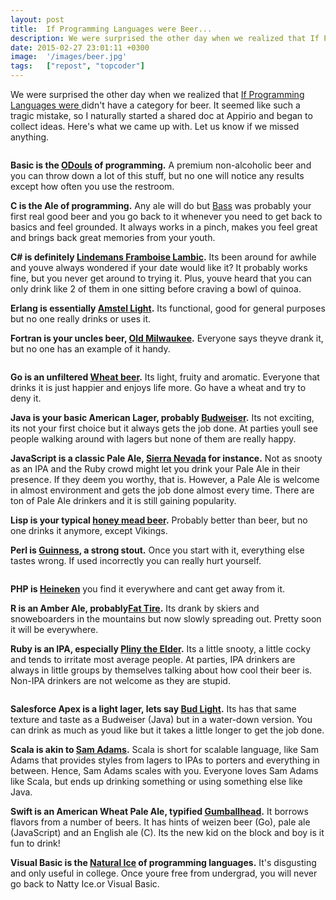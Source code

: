 ```yaml
---
layout: post
title:  If Programming Languages were Beer...
description: We were surprised the other day when we realized that If Programming Languages were  didnt have a category for beer. It seemed like such a tragic mistake, so I naturally started a shared doc at Appirio and began to collect ideas. Heres what we came up with. Let us know if we missed anything. Basic is the ODouls  of programming. A premium non-alcoholic beer and you can throw down a lot of this stuff, but no one will notice any results except how often you use the restroom. C is the Ale of progr
date: 2015-02-27 23:01:11 +0300
image:  '/images/beer.jpg'
tags:   ["repost", "topcoder"]
---
```

<p>We were surprised the other day when we realized that <a href="http://lambda-the-ultimate.org/node/3133">If Programming Languages were <T></a>didn't have a category for beer. It seemed like such a tragic mistake, so I naturally started a shared doc at Appirio and began to collect ideas. Here's what we came up with. Let us know if we missed anything.</p>
<p><img src="http://www.boozey.com/wp-content/uploads/photo-gallery/signs%205.jpg" alt="" ></p>
<p><strong>Basic is the <a href="http://www.odouls.com/">ODouls</a> of programming.</strong> A premium non-alcoholic beer and you can throw down a lot of this stuff, but no one will notice any results except how often you use the restroom.</p>
<p><strong>C is the Ale of programming.</strong> Any ale will do but <a href="http://www.ratebeer.com/beer/bass-pale-ale-usa/133/">Bass</a> was probably your first real good beer and you go back to it whenever you need to get back to basics and feel grounded. It always works in a pinch, makes you feel great and brings back great memories from your youth.</p>
<p><strong>C# is definitely <a href="http://www.merchantduvin.com/brew-lindemans-framboise-lambic.php">Lindemans Framboise Lambic</a>.</strong> Its been around for awhile and youve always wondered if your date would like it? It probably works fine, but you never get around to trying it. Plus, youve heard that you can only drink like 2 of them in one sitting before craving a bowl of quinoa.</p>
<p><strong>Erlang is essentially <a href="http://amstellight.com/">Amstel Light</a>.</strong> Its functional, good for general purposes but no one really drinks or uses it.</p>
<p><strong>Fortran is your uncles beer, <a href="http://oldmilwaukee.com/">Old Milwaukee</a>.</strong> Everyone says theyve drank it, but no one has an example of it handy.</p>
<p><img src="http://4.bp.blogspot.com/-9IHau1OUQPY/T_9y-HEaH0I/AAAAAAAAALU/IQLZ7wWNJ4w/s640/Old+Milwaukee+Cans.jpg" alt="" ></p>
<p><strong>Go is an unfiltered <a href="http://gearpatrol.com/2014/09/19/guide-to-best-american-wheat-beers/">Wheat beer</a>.</strong> Its light, fruity and aromatic. Everyone that drinks it is just happier and enjoys life more. Go have a wheat and try to deny it.</p>
<p><strong>Java is your basic American Lager, probably <a href="http://www.budweiser.com/">Budweiser</a>.</strong> Its not exciting, its not your first choice but it always gets the job done. At parties youll see people walking around with lagers but none of them are really happy.</p>
<p><strong>JavaScript is a classic Pale Ale, <a href="http://www.sierranevada.com/beer/year-round/pale-ale">Sierra Nevada</a> for instance.</strong> Not as snooty as an IPA and the Ruby crowd might let you drink your Pale Ale in their presence. If they deem you worthy, that is. However, a Pale Ale is welcome in almost environment and gets the job done almost every time. There are ton of Pale Ale drinkers and it is still gaining popularity.</p>
<p><strong>Lisp is your typical <a href="http://www.realbeer.com/edu/mead/">honey mead beer</a>.</strong> Probably better than beer, but no one drinks it anymore, except Vikings.</p>
<p><strong>Perl is <a href="http://www.guinness.com/">Guinness</a>, a strong stout.</strong> Once you start with it, everything else tastes wrong. If used incorrectly you can really hurt yourself.</p>
<p><img src="http://www.quickmeme.com/img/e6/e6dd1e41cd07b3f3ca33cea27c5249707c4f88136da2c2968ce1c8f363f2baab.jpg" alt="" ></p>
<p><strong>PHP is <a href="http://www.heineken.com/">Heineken</a></strong> you find it everywhere and cant get away from it.</p>
<p><strong>R is an Amber Ale, probably<a href="http://www.newbelgium.com/beer/detail.aspx?id=7c5b394b-d7b7-486a-ac9a-316256a7b0ee">Fat Tire</a>.</strong> Its drank by skiers and snoweboarders in the mountains but now slowly spreading out. Pretty soon it will be everywhere.</p>
<p><strong>Ruby is an IPA, especially <a href="http://russianriverbrewing.com/brews/pliny-the-elder/">Pliny the Elder</a>.</strong> Its a little snooty, a little cocky and tends to irritate most average people. At parties, IPA drinkers are always in little groups by themselves talking about how cool their beer is. Non-IPA drinkers are not welcome as they are stupid.</p>
<p><img src="http://www.primermagazine.com/wp-content/uploads/2009/02/BeerSnob/BeerSnob_BeerSnob.jpg" alt="" ></p>
<p><strong>Salesforce Apex is a light lager, lets say <a href="http://www.budlight.com">Bud Light</a>.</strong> Its has that same texture and taste as a Budweiser (Java) but in a water-down version. You can drink as much as youd like but it takes a little longer to get the job done.</p>
<p><strong>Scala is akin to <a href="http://www.samueladams.com/">Sam Adams</a>.</strong> Scala is short for scalable language, like Sam Adams that provides styles from lagers to IPAs to porters and everything in between. Hence, Sam Adams scales with you. Everyone loves Sam Adams like Scala, but ends up drinking something or using something else like Java.</p>
<p><strong>Swift is an American Wheat Pale Ale, typified <a href="http://www.3floyds.com/beer/gumballhead/">Gumballhead</a>.</strong> It borrows flavors from a number of beers. It has hints of weizen beer (Go), pale ale (JavaScript) and an English ale (C). Its the new kid on the block and boy is it fun to drink!</p>
<p><strong>Visual Basic is the <a href="http://www.beeradvocate.com/beer/profile/29/653/">Natural Ice</a> of programming languages.</strong> It's disgusting and only useful in college. Once youre free from undergrad, you will never go back to Natty Ice.or Visual Basic.</p>
<p><img src="http://www-rohan.sdsu.edu/~dsciglim/students/business/BS111/nattyice.jpg" alt="" ></p>


